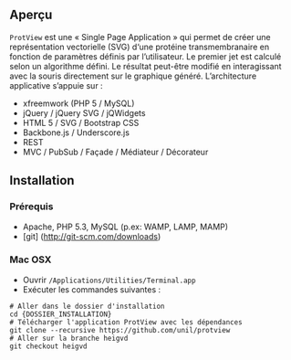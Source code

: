 Aperçu
------------

`ProtView` est une « Single Page Application » qui permet de créer une représentation vectorielle (SVG) d‘une protéine transmembranaire en fonction de paramètres définis par l’utilisateur. Le premier jet est calculé selon un algorithme défini. Le résultat peut-être modifié en interagissant avec la souris directement sur le graphique généré.
L’architecture applicative s’appuie sur :
  *	xfreemwork (PHP 5 / MySQL)
  * jQuery / jQuery SVG / jQWidgets
  * HTML 5 / SVG / Bootstrap CSS
  * Backbone.js / Underscore.js
  * REST
  * MVC / PubSub / Façade / Médiateur / Décorateur


Installation
------------

### Prérequis

  * Apache, PHP 5.3, MySQL (p.ex: WAMP, LAMP, MAMP)
  * [git] (http://git-scm.com/downloads)
  
### Mac OSX
  * Ouvrir `/Applications/Utilities/Terminal.app`
  * Exécuter les commandes suivantes :

````
# Aller dans le dossier d'installation
cd {DOSSIER_INSTALLATION}
# Télécharger l'application ProtView avec les dépendances
git clone --recursive https://github.com/unil/protview
# Aller sur la branche heigvd
git checkout heigvd
````
  